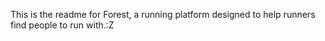 This is the readme for Forest, a running platform designed to help runners find people to run with.:Z
